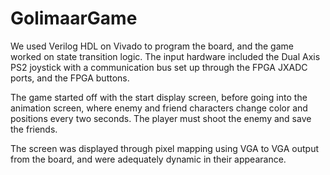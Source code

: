 # GolimaarGame
We used Verilog HDL on Vivado to program the board, and the game worked on state transition logic. The input hardware included the Dual Axis PS2 joystick with a communication bus set up through the FPGA JXADC ports, and the FPGA buttons.

The game started off with the start display screen, before going into the animation screen, where enemy and friend characters change color and positions every two seconds. The player must shoot the enemy and save the friends.

The screen was displayed through pixel mapping using VGA to VGA output from the board, and were adequately dynamic in their appearance.
